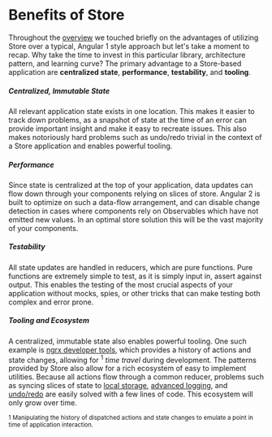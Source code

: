 # Benefits of Store
Throughout the [overview](overview.md) we touched briefly on the advantages of utilizing Store over a typical, Angular 1 style approach but let's take a moment to recap. Why take the time to invest in this particular library, architecture pattern, and learning curve? The primary advantage to a Store-based application are __centralized state__, __performance__, __testability__, and __tooling__.
##### Centralized, Immutable State
All relevant application state exists in one location. This makes it easier to track down problems, as a snapshot of state at the time of an error can provide important insight and make it easy to recreate issues. This also makes notoriously hard problems such as undo/redo trivial in the context of a Store application and enables powerful tooling.
##### Performance
Since state is centralized at the top of your application, data updates can flow down through your components relying on slices of store. Angular 2 is built to optimize on such a data-flow arrangement, and can disable change detection in cases where components rely on Observables which have not emitted new values. In an optimal store solution this will be the vast majority of your components.
##### Testability
All state updates are handled in reducers, which are pure functions. Pure functions are extremely simple to test, as it is simply input in, assert against output. This enables the testing of the most crucial aspects of your application without mocks, spies, or other tricks that can make testing both complex and error prone. 
##### Tooling and Ecosystem
A centralized, immutable state also enables powerful tooling. One such example is [ngrx developer tools](https://github.com/ngrx/devtools), which provides a history of actions and state changes, allowing for <sup>1</sup> *time travel* during development. 
The patterns provided by Store also allow for a rich ecosystem of easy to implement utilities. Because all actions flow through a common reducer, problems such as syncing slices of state to [local storage](https://github.com/btroncone/ngrx-store-localstorage), [advanced logging](https://github.com/btroncone/ngrx-store-logger), and [undo/redo](http://plnkr.co/edit/Hb4pJP3jGtOp6b7JubzS?p=preview) are easily solved with a few lines of code. This ecosystem will only grow over time. 

<sup>1 Manipulating the history of dispatched actions and state changes to emulate a point in time of application interaction.</sup>